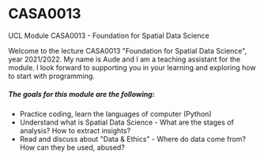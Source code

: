 # CASA0013
UCL Module CASA0013 - Foundation for Spatial Data Science

Welcome to the lecture CASA0013 "Foundation for Spatial Data Science", year 2021/2022. My name is Aude and I am a teaching assistant for the module. I look forward to supporting you in your learning and exploring how to start with programming. 

##### The goals for this module are the following: 
  - Practice coding, learn the languages of computer (Python)
  - Understand what is Spatial Data Science - What are the stages of analysis? How to extract insights? 
  - Read and discuss about "Data & Ethics" - Where do data come from? How can they be used, abused?
